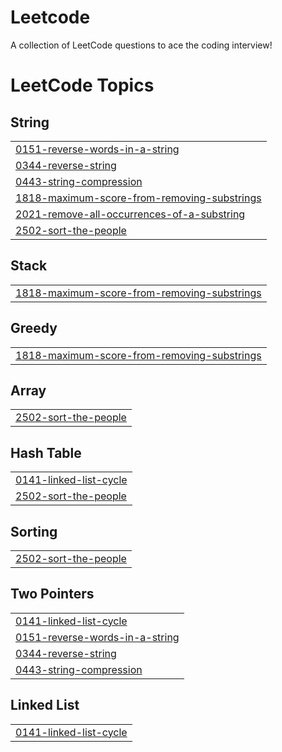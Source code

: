 # Leetcode
A collection of LeetCode questions to ace the coding interview!

<!---LeetCode Topics Start-->
# LeetCode Topics
## String
|  |
| ------- |
| [0151-reverse-words-in-a-string](https://github.com/Divyansh-b/Leetcode/tree/master/0151-reverse-words-in-a-string) |
| [0344-reverse-string](https://github.com/Divyansh-b/Leetcode/tree/master/0344-reverse-string) |
| [0443-string-compression](https://github.com/Divyansh-b/Leetcode/tree/master/0443-string-compression) |
| [1818-maximum-score-from-removing-substrings](https://github.com/Divyansh-b/Leetcode/tree/master/1818-maximum-score-from-removing-substrings) |
| [2021-remove-all-occurrences-of-a-substring](https://github.com/Divyansh-b/Leetcode/tree/master/2021-remove-all-occurrences-of-a-substring) |
| [2502-sort-the-people](https://github.com/Divyansh-b/Leetcode/tree/master/2502-sort-the-people) |
## Stack
|  |
| ------- |
| [1818-maximum-score-from-removing-substrings](https://github.com/Divyansh-b/Leetcode/tree/master/1818-maximum-score-from-removing-substrings) |
## Greedy
|  |
| ------- |
| [1818-maximum-score-from-removing-substrings](https://github.com/Divyansh-b/Leetcode/tree/master/1818-maximum-score-from-removing-substrings) |
## Array
|  |
| ------- |
| [2502-sort-the-people](https://github.com/Divyansh-b/Leetcode/tree/master/2502-sort-the-people) |
## Hash Table
|  |
| ------- |
| [0141-linked-list-cycle](https://github.com/Divyansh-b/Leetcode/tree/master/0141-linked-list-cycle) |
| [2502-sort-the-people](https://github.com/Divyansh-b/Leetcode/tree/master/2502-sort-the-people) |
## Sorting
|  |
| ------- |
| [2502-sort-the-people](https://github.com/Divyansh-b/Leetcode/tree/master/2502-sort-the-people) |
## Two Pointers
|  |
| ------- |
| [0141-linked-list-cycle](https://github.com/Divyansh-b/Leetcode/tree/master/0141-linked-list-cycle) |
| [0151-reverse-words-in-a-string](https://github.com/Divyansh-b/Leetcode/tree/master/0151-reverse-words-in-a-string) |
| [0344-reverse-string](https://github.com/Divyansh-b/Leetcode/tree/master/0344-reverse-string) |
| [0443-string-compression](https://github.com/Divyansh-b/Leetcode/tree/master/0443-string-compression) |
## Linked List
|  |
| ------- |
| [0141-linked-list-cycle](https://github.com/Divyansh-b/Leetcode/tree/master/0141-linked-list-cycle) |
<!---LeetCode Topics End-->

